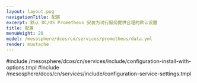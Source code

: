 ```yaml
---
layout: layout.pug
navigationTitle: 配置
excerpt: 默认 DC/OS Prometheus 安装为试行服务提供合理的默认设置
title: 配置
menuWeight: 20
model: /mesosphere/dcos/cn/services/prometheus/data.yml
render: mustache
---
```


#include /mesosphere/dcos/cn/services/include/configuration-install-with-options.tmpl
#include /mesosphere/dcos/cn/services/include/configuration-service-settings.tmpl
